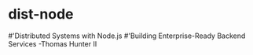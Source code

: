 # dist-node

#'Distributed Systems with Node.js
#'Building Enterprise-Ready Backend Services
-Thomas Hunter II
